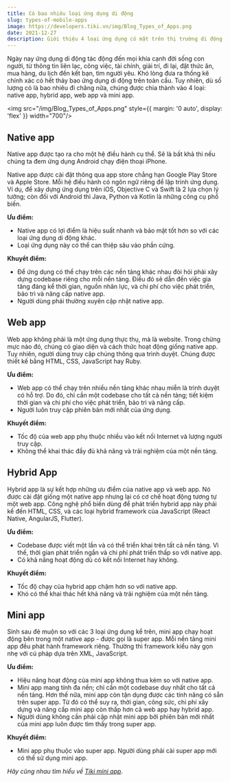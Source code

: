 ```yaml
---
title: Có bao nhiêu loại ứng dụng di động
slug: types-of-mobile-apps
image: https://developers.tiki.vn/img/Blog_Types_of_Apps.png
date: 2021-12-27
description: Giới thiệu 4 loại ứng dụng có mặt trên thị trường di động
---
```


Ngày nay ứng dụng di động tác động đến mọi khía cạnh đời sống con người, từ thông tin liên lạc, công việc, tài chính, giải trí, đi lại, đặt thức ăn, mua hàng, du lịch đến kết bạn, tìm người yêu. Khó lòng đưa ra thống kê chính xác có hết thảy bao ứng dụng di động trên toàn cầu. Tuy nhiên, dù số lượng có là bao nhiêu đi chăng nữa, chúng được chia thành vào 4 loại: native app, hybrid app, web app và mini app.

<img src="/img/Blog_Types_of_Apps.png" style={{ margin: '0 auto', display: 'flex' }} width="700"/>

## Native app

Native app được tạo ra cho một hệ điều hành cụ thể. Sẽ là bất khả thi nếu chúng ta đem ứng dụng Android chạy điện thoại iPhone.

Native app được cài đặt thông qua app store chẳng hạn Google Play Store và Apple Store. Mỗi hệ điều hành có ngôn ngữ riêng để lập trình ứng dụng. Ví dụ, để xây dựng ứng dụng trên iOS, Objective C và Swift là 2 lựa chọn lý tưởng; còn đối với Android thì Java, Python và Kotlin là những công cụ phổ biến.

**Ưu điểm:**

- Native app có lợi điểm là hiệu suất nhanh và bảo mật tốt hơn so với các loại ứng dụng di động khác.
- Loại ứng dụng này có thể can thiệp sâu vào phần cứng.

**Khuyểt điểm:**

- Để ứng dụng có thể chạy trên các nền tảng khác nhau đòi hỏi phải xây dựng codebase riêng cho mỗi nền tảng. Điều đó sẽ dẫn đến việc gia tăng đáng kể thời gian, nguồn nhân lực, và chi phí cho việc phát triển, bảo trì và nâng cấp native app.
- Người dùng phải thường xuyên cập nhật native app.

## Web app

Web app không phải là một ứng dụng thực thụ, mà là website. Trong chừng mực nào đó, chúng có giao diện và cách thức hoạt động giống native app. Tuy nhiên, người dùng truy cập chúng thông qua trình duyệt. Chúng được thiết kế bằng HTML, CSS, JavaScript hay Ruby.

**Ưu điểm:**

- Web app có thể chạy trên nhiều nền tảng khác nhau miễn là trình duyệt có hỗ trợ. Do đó, chỉ cần một codebase cho tất cả nền tảng; tiết kiệm thời gian và chi phí cho việc phát triển, bảo trì và nâng cấp.
- Người luôn truy cập phiên bản mới nhất của ứng dụng.

**Khuyết điểm:**

- Tốc độ của web app phụ thuộc nhiều vào kết nối Internet và lượng người truy cập.
- Không thể khai thác đầy đủ khả năng và trải nghiệm của một nền tảng.

## Hybrid App

Hybrid app là sự kết hợp những ưu điểm của native app và web app. Nó được cài đặt giống một native app nhưng lại có cơ chế hoạt động tương tự một web app. Công nghệ phổ biến dùng để phát triển hybrid app này phải kể đến HTML, CSS, và các loại hybrid framework của JavaScript (React Native, AngularJS, Flutter).

**Ưu điểm:**

- Codebase được viết một lần và có thể triển khai trên tất cả nền tảng. Vì thế, thời gian phát triển ngắn và chi phí phát triển thấp so với native app.
- Có khả năng hoạt động dù có kết nối Internet hay không.

**Khuyết điểm:**

- Tốc độ chạy của hybrid app chậm hơn so với native app.
- Khó có thể khai thác hết khả năng và trải nghiệm của một nền tảng.

## Mini app

Sinh sau đẻ muộn so với các 3 loại ứng dụng kể trên, mini app chạy hoạt động bên trong một native app - được gọi là super app. Mỗi nền tảng mini app đều phát hành framework riêng. Thường thì framework kiểu này gọn nhẹ với cú pháp dựa trên XML, JavaScript.

**Ưu điểm:**

- Hiệu năng hoạt động của mini app không thua kém so với native app.
- Mini app mang tính đa nền; chỉ cần một codebase duy nhất cho tất cả nền tảng. Hơn thế nữa, mini app còn tận dụng được các tính năng có sẵn trên super app. Từ đó có thể suy ra, thời gian, công sức, chi phí xây dựng và nâng cấp mini app còn thấp hơn cả web app hay hybrid app.
- Người dùng không cần phải cập nhật mini app bởi phiên bản mới nhất của mini app luôn được tìm thấy trong super app.

**Khuyết điểm:**

- Mini app phụ thuộc vào super app. Người dùng phải cài super app mới có thể sử dụng mini app.

_Hãy cũng nhau tìm hiểu về [Tiki mini app](/docs/introduce/getting-started)_.

